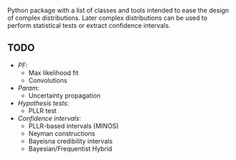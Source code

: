 Python package with a list of classes and tools intended to ease the design of complex distributions. Later complex distributions can be used to perform statistical tests or extract confidence intervals.

TODO
----

   * *PF*:
      * Max likelihood fit
      * Convolutions
   * *Param*:
      * Uncertainty propagation
   * *Hypothesis tests*:
      * PLLR test
   * *Confidence intervals*:
      * PLLR-based intervals (MINOS)
      * Neyman constructions
      * Bayeisna credibility intervals
      * Bayesian/Frequentist Hybrid
